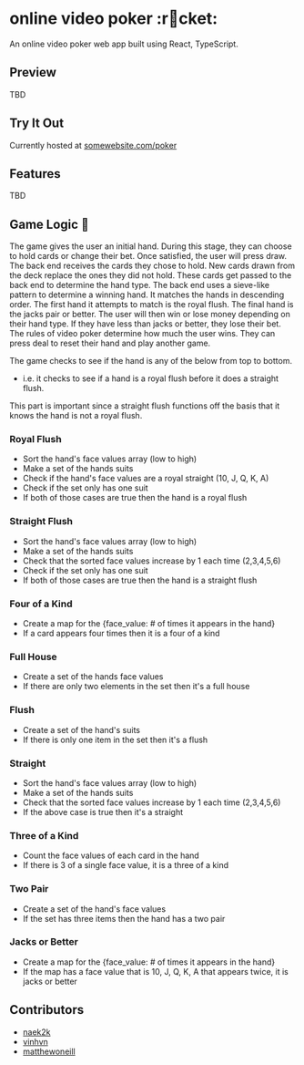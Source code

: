 # online video poker :r🚀cket:

An online video poker web app built using React, TypeScript.

## Preview

TBD

## Try It Out

Currently hosted at [somewebsite.com/poker](https://naek.ca)

## Features

TBD

## Game Logic 🎴

The game gives the user an initial hand. During this stage, they can choose to hold cards or change their bet. Once satisfied, the user will press draw. The back end receives the cards they chose to hold. New cards drawn from the deck replace the ones they did not hold. These cards get passed to the back end to determine the hand type. The back end uses a sieve-like pattern to determine a winning hand. It matches the hands in descending order. The first hand it attempts to match is the royal flush. The final hand is the jacks pair or better. The user will then win or lose money depending on their hand type. If they have less than jacks or better, they lose their bet. The rules of video poker determine how much the user wins. They can press deal to reset their hand and play another game.

The game checks to see if the hand is any of the below from top to bottom.

- i.e. it checks to see if a hand is a royal flush before it does a straight flush.

This part is important since a straight flush functions off the basis that it knows the hand is not a royal flush.


### Royal Flush

- Sort the hand's face values array (low to high)
- Make a set of the hands suits
- Check if the hand's face values are a royal straight (10, J, Q, K, A)
- Check if the set only has one suit
- If both of those cases are true then the hand is a royal flush

### Straight Flush

- Sort the hand's face values array (low to high)
- Make a set of the hands suits
- Check that the sorted face values increase by 1 each time (2,3,4,5,6)
- Check if the set only has one suit
- If both of those cases are true then the hand is a straight flush

### Four of a Kind

- Create a map for the {face_value: # of times it appears in the hand}
- If a card appears four times then it is a four of a kind

### Full House

- Create a set of the hands face values
- If there are only two elements in the set then it's a full house

### Flush

- Create a set of the hand's suits
- If there is only one item in the set then it's a flush

### Straight

- Sort the hand's face values array (low to high)
- Make a set of the hands suits
- Check that the sorted face values increase by 1 each time (2,3,4,5,6)
- If the above case is true then it's a straight

### Three of a Kind

- Count the face values of each card in the hand
- If there is 3 of a single face value, it is a three of a kind

### Two Pair

- Create a set of the hand's face values
- If the set has three items then the hand has a two pair

### Jacks or Better

- Create a map for the {face_value: # of times it appears in the hand}
- If the map has a face value that is 10, J, Q, K, A that appears twice, it is jacks or better

## Contributors

- [naek2k](https://naek.ca)
- [vinhvn](https://vinhnguyen.ca)
- [matthewoneill](https://matthewoneill.ca)
